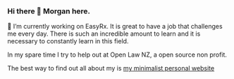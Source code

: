 ### Hi there 👋 Morgan here. 

🔭 I’m currently working on EasyRx. It is great to have a job that challenges me every day. There is such an incredible amount to learn and it is necessary to constantly learn in this field.

In my spare time I try to help out at Open Law NZ, a open source non profit. 

The best way to find out all about my is [my minimalist personal website](https://morganwebdev.com) 


<!--
**airbr/airbr** is a ✨ _special_ ✨ repository because its `README.md` (this file) appears on your GitHub profile.

Here are some ideas to get you started:

- 🔭 I’m currently working on Easyrx.

- 🌱 I’m currently learning ...
- 👯 I’m looking to collaborate on ...
- 🤔 I’m looking for help with ...
- 💬 Ask me about ...
- 📫 How to reach me: ...
- 😄 Pronouns: ...
- ⚡ Fun fact: ...
-->
